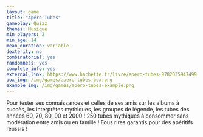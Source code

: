 ```yaml
---
layout: game
title: "Apéro Tubes"
gameplay: Quizz
themes: Musique
min_players: 2
min_age: 14
mean_duration: variable
dexterity: no
combinatorial: yes
randomness: yes
complete_info: yes
external_link: https://www.hachette.fr/livre/apero-tubes-9782035947499
box_img: /img/games/apero-tubes-box.png
example_img: /img/games/apero-tubes-example.png
---
```


Pour tester ses connaissances et celles de ses amis sur les albums à succès, les interprètes mythiques, les groupes de légende, les tubes des années 60, 70, 80, 90 et 2000 ! 
250 tubes mythiques à consommer sans modération entre amis ou en famille ! Fous rires garantis pour des apéritifs réussis !